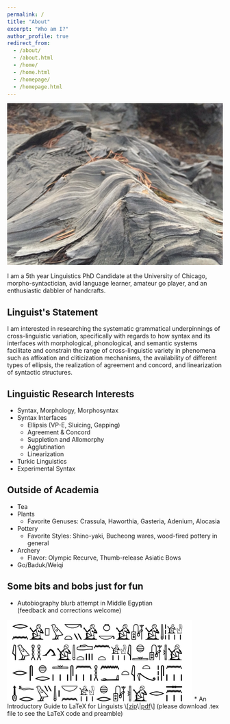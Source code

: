 ```yaml
---
permalink: /
title: "About"
excerpt: "Who am I?"
author_profile: true
redirect_from: 
  - /about/
  - /about.html
  - /home/
  - /home.html
  - /homepage/
  - /homepage.html
---
```


<img src="/images/redwood.JPG" alt="burnt redwood trunk" width="750"/>

I am a 5th year Linguistics PhD Candidate at the University of Chicago, morpho-syntactician, avid language learner, amateur go player, and an enthusiastic dabbler of handcrafts.

## Linguist's Statement
I am interested in researching the systematic grammatical underpinnings of cross-linguistic variation, specifically with regards to how syntax and its interfaces with morphological, phonological, and semantic systems facilitate and constrain the range of cross-linguistic variety in phenomena such as affixation and cliticization mechanisms, the availability of different types of ellipsis, the realization of agreement and concord, and linearization of syntactic structures.

## Linguistic Research Interests 
* Syntax, Morphology, Morphosyntax
* Syntax Interfaces
	* Ellipsis (VP-E, Sluicing, Gapping)
	* Agreement & Concord
	* Suppletion and Allomorphy
	* Agglutination
	* Linearization
* Turkic Linguistics
* Experimental Syntax

## Outside of Academia
* Tea
* Plants
	* Favorite Genuses: Crassula, Haworthia, Gasteria, Adenium, Alocasia
* Pottery
	* Favorite Styles: Shino-yaki, Bucheong wares, wood-fired pottery in general
* Archery
	* Flavor: Olympic Recurve, Thumb-release Asiatic Bows
* Go/Baduk/Weiqi

## Some bits and bobs just for fun
* Autobiography blurb attempt in Middle Egyptian\
(feedback and corrections welcome)
<img src="/images/egyptian_short_bio_2022NOV.jpeg" alt="short bio in Middle Egyptian"/>
* An Introductory Guide to LaTeX for Linguists \[<a href="/files/LaTeX_for_Linguists_20211123.zip">zip</a>\|<a href="/files/LaTeX_for_Linguists_20211123.pdf">pdf</a>\] (please download .tex file to see the LaTeX code and preamble)
